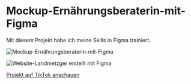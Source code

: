 # Mockup-Ernährungsberaterin-mit-Figma

Mit diesem Projekt habe ich meine Skills in Figma trainiert.

![Mockup-Ernährungsberaterin-mit-Figma](https://github.com/Alexxxanderr/Mockup-Ern-hrungsberaterin-mit-Figma/blob/main/Ern%C3%A4hrungberaterin.jpg)

![Website-Landmetzger erstellt mit Figma](https://github.com/Alexxxanderr/Mockup-Ern-hrungsberaterin-mit-Figma/blob/main/Ern%C3%A4hrungsberaterin.gif)

[Projekt auf TikTok anschauen](https://www.tiktok.com/@gerdt_webdesign/video/7209282854700813574) 
